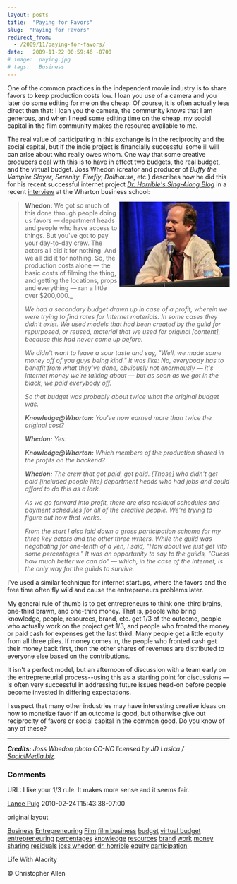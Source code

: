 ```yaml
---
layout: posts
title:  "Paying for Favors"
slug:  "Paying for Favors"
redirect_from:
  - /2009/11/paying-for-favors/
date:   2009-11-22 00:59:46 -0700
# image:  paying.jpg
# tags:   Business
---
```


One of the common practices in the independent movie industry is to share favors to keep production costs low. I loan you use of a camera and you later do some editing for me on the cheap. Of course, it is often actually less direct then that: I loan you the camera, the community knows that I am generous, and when I need some editing time on the cheap, my social capital in the film community makes the resource available to me.

The real value of participating in this exchange is in the reciprocity and the social capital, but if the indie project is financially successful some ill will can arise about who really owes whom. One way that some creative producers deal with this is to have in effect two budgets, the real budget, and the virtual budget. Joss Whedon (creator and producer of _Buffy the Vampire Slayer_, _Serenity_, _Firefly_, _Dollhouse_, etc.) describes how he did this for his recent successful internet project [_Dr. Horrible's Sing-Along Blog_](http://www.drhorrible.com/) in a recent [interview](http://knowledge.wharton.upenn.edu/article.cfm?articleid=2152) at the Wharton business school:

><img width="250px" align="right"  src="../assets/images/08.jpg" alt="cyberpunkstack"/> 
>
>**Whedon:** We got so much of this done through people doing us favors — department heads and people who have access to things. But you've got to pay your day-to-day crew. The actors all did it for nothing. And we all did it for nothing. So, the production costs alone — the basic costs of filming the thing, and getting the locations, props and everything — ran a little over $200,000._
> 
> _We had a secondary budget drawn up in case of a profit, wherein we were trying to find rates for Internet materials. In some cases they didn't exist. We used models that had been created by the guild for repurposed, or reused, material that we used for original \[content\], because this had never come up before._
> 
> _We didn't want to leave a sour taste and say, "Well, we made some money off of you guys being kind." It was like: No, everybody has to benefit from what they've done, obviously not enormously — it's Internet money we're talking about — but as soon as we got in the black, we paid everybody off._
> 
> _So that budget was probably about twice what the original budget was._
> 
> _**Knowledge@Wharton:** You've now earned more than twice the original cost?_
> 
> _**Whedon:** Yes._
> 
> _**Knowledge@Wharton:** Which members of the production shared in the profits on the backend?_
> 
> _**Whedon:** The crew that got paid, got paid. \[Those\] who didn't get paid \[included people like\] department heads who had jobs and could afford to do this as a lark._
> 
> _As we go forward into profit, there are also residual schedules and payment schedules for all of the creative people. We're trying to figure out how that works._
> 
> _From the start I also laid down a gross participation scheme for my three key actors and the other three writers. While the guild was negotiating for one-tenth of a yen, I said, "How about we just get into some percentages." It was an opportunity to say to the guilds, "Guess how much better we can do" — which, in the case of the Internet, is the only way for the guilds to survive._

I've used a similar technique for internet startups, where the favors and the free time often fly wild and cause the entrepreneurs problems later.

My general rule of thumb is to get entrepreneurs to think one-third brains, one-third brawn, and one-third money. That is, people who bring knowledge, people, resources, brand, etc. get 1/3 of the outcome, people who actually work on the project get 1/3, and people who fronted the money or paid cash for expenses get the last third. Many people get a little equity from all three piles. If money comes in, the people who fronted cash get their money back first, then the other shares of revenues are distributed to everyone else based on the contributions.

It isn't a perfect model, but an afternoon of discussion with a team early on the entrepreneurial process--using this as a starting point for discussions — is often very successful in addressing future issues head-on before people become invested in differing expectations.

I suspect that many other industries may have interesting creative ideas on how to monetize favor if an outcome is good, but otherwise give out reciprocity of favors or social capital in the common good. Do you know of any of these?

* * *

_**Credits:** Joss Whedon photo CC-NC licensed by JD Lasica / [SocialMedia.biz](SocialMedia.biz)._

### Comments

URL: I like your 1/3 rule. It makes more sense and it seems fair.

[Lance Puig](#) 2010-02-24T15:43:38-07:00

original layout

[Business](/tags/business/) [Entrepreneuring](/tags/entrepreneuring/) [Film](/tags/film/) [film business](/tags/film-business/) [budget](/tags/budget/) [virtual budget](/tags/virtual-budget/) [entrepreneuring](/tags/entrepreneuring/) [percentages](/tags/percentages/) [knowledge](/tags/knowledge/) [resources](/tags/resources/) [brand](/tags/brand/) [work](/tags/work/) [money](/tags/money/) [sharing](/tags/sharing/) [residuals](/tags/residuals/) [joss whedon](/tags/joss-whedon/) [dr. horrible](/tags/dr.-horrible/) [equity](/tags/equity/) [participation](/tags/participation/)

Life With Alacrity

© Christopher Allen